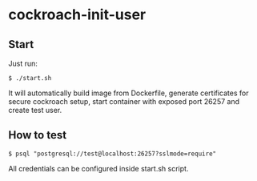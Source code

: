# cockroach-init-user
## Start
Just run:
```
$ ./start.sh
```
It will automatically build image from Dockerfile, generate certificates for secure cockroach setup, start container with exposed port 26257 and create test user.
## How to test
```
$ psql "postgresql://test@localhost:26257?sslmode=require"
```
All credentials can be configured inside start.sh script.
